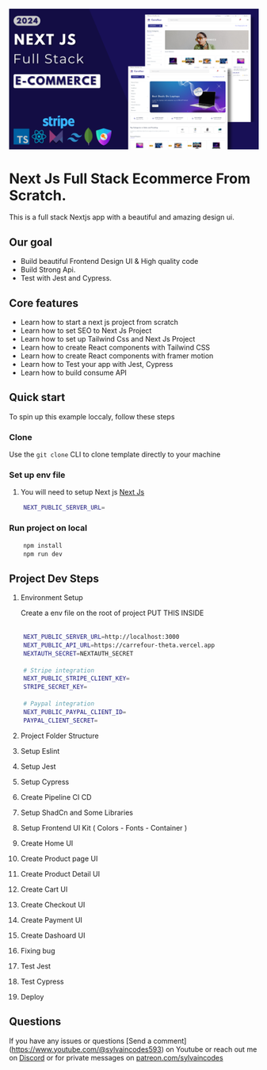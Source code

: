 ![Screenshot](https://github.com/sylvaincodes/screenshots_for_app/blob/main/carrefour_ecoomerce.png)


# Next Js Full Stack Ecommerce From Scratch.

This is a full stack Nextjs app with a beautiful and amazing design ui. 

## Our goal

- Build beautiful Frontend Design UI &  High quality code 
- Build Strong Api.
- Test with Jest and Cypress.

## Core features 

- Learn how to start a next js  project from scratch
- Learn how to set SEO to Next Js Project
- Learn how to set up Tailwind Css and Next Js Project
- Learn how to create React components with Tailwind CSS
- Learn how to create React components with framer motion
- Learn how to Test your app with Jest, Cypress
- Learn how to build consume API 

## Quick start

To spin up this example loccaly, follow these steps

### Clone

Use the ` git clone ` CLI to clone template directly  to your machine

### Set up env file

1. You will need to setup Next js  [Next Js ](https://nextjs.org)

```bash
    NEXT_PUBLIC_SERVER_URL=
```

### Run project on local


```bash
    npm install
    npm run dev
```

## Project Dev Steps

1. Environment Setup
   
   Create a env file on the root of project
   PUT THIS INSIDE

```bash

    NEXT_PUBLIC_SERVER_URL=http://localhost:3000
    NEXT_PUBLIC_API_URL=https://carrefour-theta.vercel.app
    NEXTAUTH_SECRET=NEXTAUTH_SECRET

    # Stripe integration 
    NEXT_PUBLIC_STRIPE_CLIENT_KEY=
    STRIPE_SECRET_KEY=

    # Paypal integration 
    NEXT_PUBLIC_PAYPAL_CLIENT_ID=
    PAYPAL_CLIENT_SECRET=
```

2.  Project Folder Structure

3.  Setup Eslint
   
4.  Setup Jest

5. Setup Cypress

7. Create Pipeline CI CD
    
8. Setup ShadCn and Some Libraries

9. Setup Frontend UI Kit ( Colors - Fonts - Container )

10. Create  Home UI

11. Create  Product page UI

12. Create  Product Detail  UI

13. Create  Cart UI

14. Create  Checkout UI

15. Create  Payment UI

16. Create  Dashoard UI

17. Fixing bug 

18. Test Jest 

19. Test Cypress 

20. Deploy 



## Questions

If you have any issues or questions [Send a comment] (https://www.youtube.com/@sylvaincodes593) on Youtube or reach out me on [Discord](https://discord.gg/aGer8EX9) or for private messages on [patreon.com/sylvaincodes](https://www.patreon.com/sylvaincodes)
